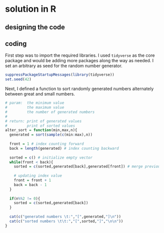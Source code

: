 # solution in R

## designing the code

## coding
First step was to import the required libraries. I used `tidyverse` as the core package and would be adding more packages along the way as needed. I set an arbitrary as seed for the random number generator.

```r
suppressPackageStartupMessages(library(tidyverse))
set.seed(42)
```

Next, I defined a function to sort randomly generated numbers alternately between great and small numbers.

```r
# param:  the minimum value
#         the maximum value
#         the number of generated numbers
#
# return: print of generated values
#         print of sorted values
alter_sort = function(min,max,n){
  generated = sort(sample(c(min:max),n))
  
  front = 1 # index counting forward
  back = length(generated) # index counting backward
  
  sorted = c() # initialize empty vector
  while(front < back){
    sorted = c(sorted,generated[back],generated[front]) # merge previous vector with sorted values
    
    # updating index value
    front = front + 1
    back = back - 1
  }
  
  if(n%%2 != 0){
    sorted = c(sorted,generated[back])
  }
  
  cat(c("generated numbers \t:","[",generated,"]\n"))
  cat(c("sorted numbers \t\t:","[",sorted,"]","\n\n"))
}
```

